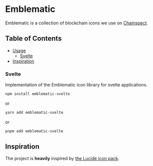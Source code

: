 # Emblematic

Emblematic is a collection of blockchain icons we use on [Chainspect](https://chainspect.app/).

## Table of Contents

- [Usage](#usage)
  - [Svelte](#svelte)
- [Inspiration](#inspiration)

### Svelte

Implementation of the Emblematic icon library for svelte applications.

```sh
npm install emblematic-svelte
```

or

```sh
yarn add emblematic-svelte
```

or

```sh
pnpm add emblematic-svelte
```

## Inspiration

The project is **heavily** inspired by [the Lucide icon pack](https://lucide.dev/).
